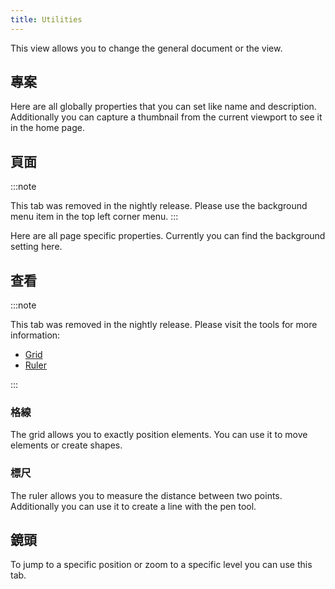 ```yaml
---
title: Utilities
---
```


This view allows you to change the general document or the view.

## 專案

Here are all globally properties that you can set like name and description.
Additionally you can capture a thumbnail from the current viewport to see it in the home page.

## 頁面

:::note

This tab was removed in the nightly release.
Please use the background menu item in the top left corner menu.
:::

Here are all page specific properties. Currently you can find the background setting here.

## 查看

:::note

This tab was removed in the nightly release.
Please visit the tools for more information:

- [Grid](/docs/v2/tools/grid)
- [Ruler](/docs/v2/tools/ruler)

:::

### 格線

The grid allows you to exactly position elements. You can use it to move elements or create shapes.

### 標尺

The ruler allows you to measure the distance between two points. Additionally you can use it to create a line with the pen tool.

## 鏡頭

To jump to a specific position or zoom to a specific level you can use this tab.
